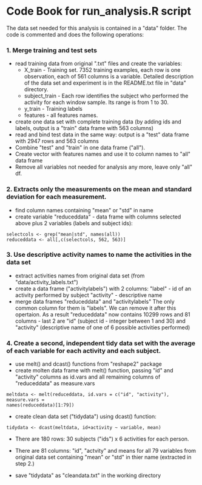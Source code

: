 Code Book for run_analysis.R script
==================================

The data set needed for this analysis is contained in a "data" folder.
The code is commented and does the following operations:

### 1. Merge training and test sets
   * read training data from original ".txt" files and create the variables:
        * X_train - Training set. 
         7352 training examples, each row is one observation, each of 561 columns is a variable. Detailed description of the data set and experiment is in the README.txt file in "data" directory.
        * subject_train - Each row identifies the subject who performed the activity for each window sample. Its range is from 1 to 30. 
        * y_train  - Training labels
        * features - all features names.
  * create one data set with complete training data 
  (by adding ids and labels, output is a "train" data frame with 563 columns)
  * read and bind test data in the same way: 
  output is a "test" data frame with 2947 rows and 563 columns
  * Combine "test" and "train" in one data frame ("all").
  * Create vector with features names and use it to column names to "all" data frame 
  * Remove all variables not needed for analysis any more, leave only "all" df.
        
### 2. Extracts only the measurements on the mean and standard deviation for each measurement.
* find column names containing "mean" or "std" in name 
* create variable "reduceddata" - data frame with columns selected above plus 2 variables (labels and subject ids):


```
selectcols <- grep("mean|std", names(all))
reduceddata <- all[,c(selectcols, 562, 563)]
```

 
### 3. Use descriptive activity names to name the activities in the data set
* extract activities names from original data set (from "data/activity_labels.txt")
* create a data frame ("activitylabels") with 2 columns: 
        "label" - id of an activity performed by subject 
        "activity" - descriptive name 
* merge data frames "reduceddata" and "activitylabels" 
The only common column for them is "labels". We can remove it after this opertaion. As a result "reduceddata" now contains 10299 rows and 81 columns - last 2 are "id" (subject id - integer between 1 and 30) and "activity" (descriptive name of one of 6 possible activities performed)   

### 4. Create a second, independent tidy data set with the average of each variable for each activity and each subject. 
* use melt() and dcast() functions from "reshape2" package
* create molten data frame with melt() function, passing "id" and "activity" columns as id.vars and all remaining columns of "reduceddata" as measure.vars

```
meltdata <- melt(reduceddata, id.vars = c("id", "activity"), measure.vars =
names(reduceddata)[1:79])
```

* create clean data set ("tidydata") using dcast() function:

```
tidydata <- dcast(meltdata, id+activity ~ variable, mean)
```
        
* There are 180 rows: 30 subjects ("ids") x 6 activities for each person.
* There are 81 columns: "id", "actvity" and means for all 79 variables from original data set containing "mean" or "std" in thier name (extracted in step 2.)

* save "tidydata" as "cleandata.txt" in the working directory

